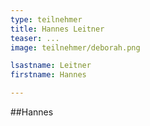 ```yaml
---
type: teilnehmer
title: Hannes Leitner
teaser: ...
image: teilnehmer/deborah.png

lsastname: Leitner
firstname: Hannes

---
```


##Hannes

